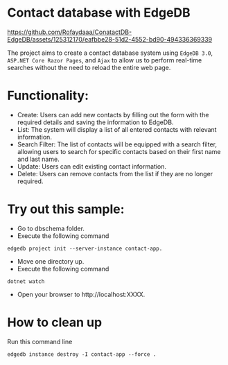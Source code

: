 # Contact database with EdgeDB

https://github.com/Rofaydaaa/ConatactDB-EdgeDB/assets/125312170/eafbbe28-51d2-4552-bd90-494336369339

The project aims to create a contact database system using ```EdgeDB 3.0```, ```ASP.NET Core Razor Pages```, and ```Ajax``` to allow us to perform real-time searches without the need to reload the entire web page. 

# Functionality:
- Create: Users can add new contacts by filling out the form with the required details and saving the information to EdgeDB.
- List: The system will display a list of all entered contacts with relevant information.
- Search Filter: The list of contacts will be equipped with a search filter, allowing users to search for specific contacts based on their first name and last name.
- Update: Users can edit existing contact information.
- Delete: Users can remove contacts from the list if they are no longer required.

# Try out this sample:
- Go to dbschema folder.
- Execute the following command 
```
edgedb project init --server-instance contact-app.
```
- Move one directory up.
- Execute the following command
```
dotnet watch
```
- Open your browser to http://localhost:XXXX.

# How to clean up
Run this command line
```
edgedb instance destroy -I contact-app --force .
```
